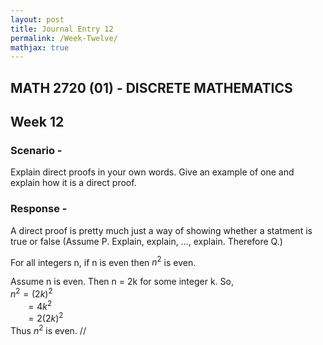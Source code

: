 ```yaml
---
layout: post
title: Journal Entry 12
permalink: /Week-Twelve/
mathjax: true
---
```


## MATH 2720 (01) - DISCRETE MATHEMATICS

## Week 12

### Scenario -

Explain direct proofs in your own words. Give an example of one and explain how it is a direct proof.

### Response -

A direct proof is pretty much just a way of showing whether a statment is true or false (Assume P. Explain, explain, …, explain. Therefore Q.)

For all integers n, if n is even then $n^2$ is even.

Assume n is even. Then n = 2k for some integer k. So,\
$n^2 = (2k)^2$\
&nbsp;&nbsp;&nbsp;&nbsp;&nbsp;&nbsp;$= 4k^2$\
&nbsp;&nbsp;&nbsp;&nbsp;&nbsp;&nbsp;$= 2(2k)^2$\
Thus $n^2$ is even. //
